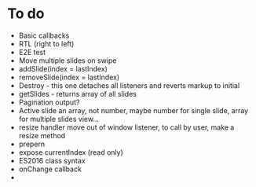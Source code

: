 # To do

- Basic callbacks
- RTL (right to left)
- E2E test
- Move multiple slides on swipe
- addSlide(index = lastIndex)
- removeSlide(index = lastIndex)
- Destroy - this one detaches all listeners and reverts markup to initial
- getSlides - returns array of all slides
- Pagination output?
- Active slide an array, not number, maybe number for single slide, array for multiple slides view...
- resize handler move out of window listener, to call by user, make a resize method
- prepern
- expose currentIndex (read only)
- ES2016 class syntax
- onChange callback
-
